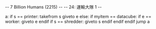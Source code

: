 -- 7 Billion Humans (2215) --
-- 24: 運輸大隊 1 --

a:
if s == printer:
	takefrom s
	giveto e
else:
	if myitem == datacube:
		if e == worker:
			giveto e
		endif
		if s == shredder:
			giveto s
		endif
	endif
endif
jump a


